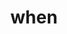 ---
category: 4-letters
denotation: null
name: when
reference_link: https://www.etymonline.com/word/when
root_language: null
root_name: null
title: when
type: free
word_sums:
- respelling: when
  sum: 'When + '
---